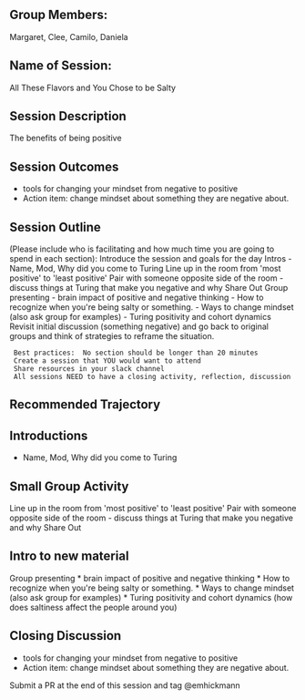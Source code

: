 ## Group Members:
Margaret, Clee, Camilo, Daniela


## Name of Session: 
All These Flavors and You Chose to be Salty

## Session Description 
The benefits of being positive 

## Session Outcomes 

* tools for changing your mindset from negative to positive
* Action item: change mindset about something they are negative about. 

## Session Outline 

(Please include who is facilitating and how much time you are going to spend in each section):
Introduce the session and goals for the day
Intros - Name, Mod, Why did you come to Turing
Line up in the room from 'most positive' to 'least positive'
     Pair with someone opposite side of the room - discuss things at Turing that make you negative and why 
     Share Out 
Group presenting
     - brain impact of positive and negative thinking
     - How to recognize when you're being salty or something. 
     - Ways to change mindset (also ask group for examples) 
     - Turing positivity and cohort dynamics 
Revisit initial discussion (something negative) and go back to original groups and think of strategies to reframe the situation. 

     Best practices:  No section should be longer than 20 minutes
     Create a session that YOU would want to attend
     Share resources in your slack channel
     All sessions NEED to have a closing activity, reflection, discussion
    
## Recommended Trajectory 
## Introductions 
* Name, Mod, Why did you come to Turing
## Small Group Activity
Line up in the room from 'most positive' to 'least positive'
     Pair with someone opposite side of the room - discuss things at Turing that make you negative and why 
     Share Out 
## Intro to new material
Group presenting
     * brain impact of positive and negative thinking
     * How to recognize when you're being salty or something. 
     * Ways to change mindset (also ask group for examples) 
     * Turing positivity and cohort dynamics (how does saltiness affect the people around you) 

## Closing Discussion
* tools for changing your mindset from negative to positive
* Action item: change mindset about something they are negative about. 


Submit a PR at the end of this session and tag @emhickmann
